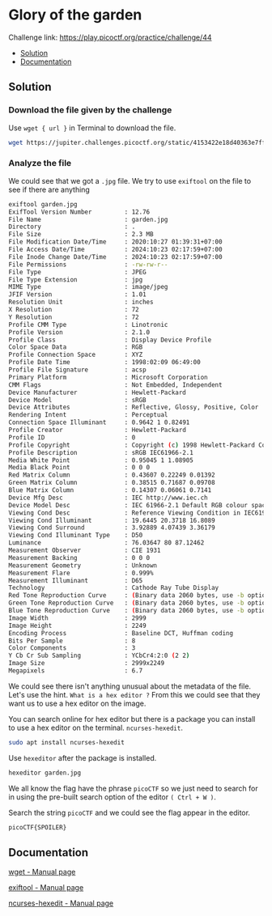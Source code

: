 # Glory of the garden
Challenge link: https://play.picoctf.org/practice/challenge/44
- [Solution](#solution)
- [Documentation](#documentation)
## Solution
### Download the file given by the challenge
Use `wget { url }` in Terminal to download the file.
```bash
wget https://jupiter.challenges.picoctf.org/static/4153422e18d40363e7ffc7e15a108683/garden.jpg
```
### Analyze the file
We could see that we got a `.jpg` file. We try to use `exiftool` on the file to see if there are anything
```bash
exiftool garden.jpg
ExifTool Version Number         : 12.76
File Name                       : garden.jpg
Directory                       : .
File Size                       : 2.3 MB
File Modification Date/Time     : 2020:10:27 01:39:31+07:00
File Access Date/Time           : 2024:10:23 02:17:59+07:00
File Inode Change Date/Time     : 2024:10:23 02:17:59+07:00
File Permissions                : -rw-rw-r--
File Type                       : JPEG
File Type Extension             : jpg
MIME Type                       : image/jpeg
JFIF Version                    : 1.01
Resolution Unit                 : inches
X Resolution                    : 72
Y Resolution                    : 72
Profile CMM Type                : Linotronic
Profile Version                 : 2.1.0
Profile Class                   : Display Device Profile
Color Space Data                : RGB
Profile Connection Space        : XYZ
Profile Date Time               : 1998:02:09 06:49:00
Profile File Signature          : acsp
Primary Platform                : Microsoft Corporation
CMM Flags                       : Not Embedded, Independent
Device Manufacturer             : Hewlett-Packard
Device Model                    : sRGB
Device Attributes               : Reflective, Glossy, Positive, Color
Rendering Intent                : Perceptual
Connection Space Illuminant     : 0.9642 1 0.82491
Profile Creator                 : Hewlett-Packard
Profile ID                      : 0
Profile Copyright               : Copyright (c) 1998 Hewlett-Packard Company
Profile Description             : sRGB IEC61966-2.1
Media White Point               : 0.95045 1 1.08905
Media Black Point               : 0 0 0
Red Matrix Column               : 0.43607 0.22249 0.01392
Green Matrix Column             : 0.38515 0.71687 0.09708
Blue Matrix Column              : 0.14307 0.06061 0.7141
Device Mfg Desc                 : IEC http://www.iec.ch
Device Model Desc               : IEC 61966-2.1 Default RGB colour space - sRGB
Viewing Cond Desc               : Reference Viewing Condition in IEC61966-2.1
Viewing Cond Illuminant         : 19.6445 20.3718 16.8089
Viewing Cond Surround           : 3.92889 4.07439 3.36179
Viewing Cond Illuminant Type    : D50
Luminance                       : 76.03647 80 87.12462
Measurement Observer            : CIE 1931
Measurement Backing             : 0 0 0
Measurement Geometry            : Unknown
Measurement Flare               : 0.999%
Measurement Illuminant          : D65
Technology                      : Cathode Ray Tube Display
Red Tone Reproduction Curve     : (Binary data 2060 bytes, use -b option to extract)
Green Tone Reproduction Curve   : (Binary data 2060 bytes, use -b option to extract)
Blue Tone Reproduction Curve    : (Binary data 2060 bytes, use -b option to extract)
Image Width                     : 2999
Image Height                    : 2249
Encoding Process                : Baseline DCT, Huffman coding
Bits Per Sample                 : 8
Color Components                : 3
Y Cb Cr Sub Sampling            : YCbCr4:2:0 (2 2)
Image Size                      : 2999x2249
Megapixels                      : 6.7
```
We could see there isn't anything unusual about the metadata of the file. Let's use the hint. 
`What is a hex editor ?`
From this we could see that they want us to use a hex editor on the image.

You can search online for hex editor but there is a package you can install to use a hex editor on the terminal. `ncurses-hexedit`.
```bash 
sudo apt install ncurses-hexedit
```
Use `hexeditor` after the package is installed.
```bash
hexeditor garden.jpg
```
We all know the flag have the phrase `picoCTF` so we just need to search for in using the pre-built search option of the editor `( Ctrl + W )`.

Search the string `picoCTF` and we could see the flag appear in the editor.
```bash
picoCTF{SPOILER}
```
## Documentation
[wget - Manual page](https://linux.die.net/man/1/wget)

[exiftool - Manual page](https://linux.die.net/man/1/exiftool)

[ncurses-hexedit - Manual page](https://www.kali.org/tools/ncurses-hexedit/)








